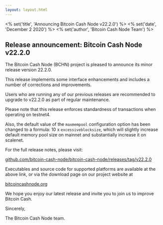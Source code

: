 ```yaml
---
layout: layout.html
---
```


<% set('title', 'Announcing Bitcoin Cash Node v22.2.0') %>
<% set('date', 'December 2 2020') %>
<% set('author', 'Bitcoin Cash Node Team') %>

## Release announcement: Bitcoin Cash Node v22.2.0

The Bitcoin Cash Node (BCHN) project is pleased to announce its minor release version 22.2.0.

This release implements some interface enhancements and includes a number of corrections and improvements.

Users who are running any of our previous releases are recommended to upgrade to v22.2.0 as part of regular maintenance.

Please note that this release enforces standardness of transactions when operating on testnet4.

Also, the default value of the `maxmempool` configuration option has been changed to a formula: 10 x `excessiveblocksize`, which will slightly increase default memory pool size on mainnet and substantially increase it on scalenet.

For the full release notes, please visit:

[github.com/bitcoin-cash-node/bitcoin-cash-node/releases/tag/v22.2.0](https://github.com/bitcoin-cash-node/bitcoin-cash-node/releases/tag/v22.2.0)

Executables and source code for supported platforms are available at the above link, or via the download page on our project website at

[bitcoincashnode.org](https://bitcoincashnode.org)

We hope you enjoy our latest release and invite you to join us to improve Bitcoin Cash.

Sincerely,

The Bitcoin Cash Node team.
